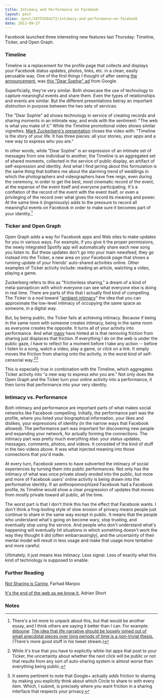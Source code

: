 ```yaml
---
title: Intimacy and Performance on Facebook
layout: post
alias: /post/10755504272/intimacy-and-performance-on-facebook
date: 2011-09-27
---
```


Facebook launched three interesting new features last Thursday:
Timeline, Ticker, and Open Graph.

### Timeline

Timeline is a replacement for the profile page that collects and
displays your Facebook status updates, photos, links, etc. in a clean,
easily perusable way. One of the first things I thought of after seeing
[the announcement](http://www.facebook.com/about/timeline), was [this
"Dear Sophie" ad](http://www.youtube.com/watch?v=GIHq8nry9hY) from
Google.

Superficially, they're very similar. Both showcase the use of technology
to capture meaningful events and share them. Even the types of
relationships and events are similar. But the different presentations
betray an important distinction in purpose between the two sets of
services.

The "Dear Sophie" ad shows technology in service of creating records and
sharing moments in an intimate way, and ends with the sentiment: "The
web is what you make of it." While the Timeline promotional video shows
similar vignettes, [Mark Zuckerberg's
presentation](http://www.youtube.com/watch?v=v67PFmVvqDs) closes the
video with: "Timeline is the story of your life. It has three pieces:
all your stories, your apps and a new way to express who you are."

In other words, while "Dear Sophie" is an expression of an intimate set
of messages from one individual to another, the Timeline is an
aggregated set of shared moments, collected in the service of public
display, an artifact of self-expression and identity. And what I find
jarring about this formulation is the same thing that bothers me about
the alarming trend of weddings in which the photographers and
videographers have free reign, even during the ceremony, in order to get
the best, most cinematic record of the event, at the expense of the
event itself and everyone participating. It's a conflation of the record
of the event with the event itself, or even a privileging of the record
over what gives the record its meaning and power. At the same time it
(ingeniously) adds to the pressure to record all meaningful events on
Facebook in order to make sure it becomes part of your
identity.[^1]

### Ticker and Open Graph

Open Graph adds a way for Facebook apps and Web sites to make updates
for you in various ways. For example, if you give it the proper
permissions, the newly integrated Spotify app will automatically share
each new song you listen to. But these updates don't go into your main
newsfeed, they go instead into the Ticker, a new area on your Facebook
page that shows a running update of your friends' auto-shared activities
online. Other examples of Ticker activity include: reading an article,
watching a video, playing a game.

Zuckerberg refers to this as "frictionless sharing," a dream of a kind
of meta-panopticon with which everyone can see what everyone else is
doing in real time. There are parts of this that I actually find kind of
compelling. The Ticker is a nod toward "[ambient
intimacy](http://www.disambiguity.com/ambient-intimacy/)" the idea that
you can approximate the low-level intimacy of occupying the same space
as someone, in a digital way.

But, by being public, the Ticker fails at achieving intimacy. Because if
being in the same room with someone creates intimacy, being in the same
room as everyone creates the opposite. It turns all of your activity
into performance. And what
[many](http://thisismynext.com/2011/09/25/facebook-frictionless-sharing-timeline-panopticon/)
have hinted at is that removing friction from sharing just displaces
that friction. If everything I do on the web is under the public gaze, I
have to reflect for a moment before I take any action -- before I listen
to a song, watch a video, play a game, or *click* on a link. It simply
moves the friction from sharing onto the activity, in the worst kind of
self-censorial way.[^2][^3]

This is especially true in combination with the Timeline, which
aggregates Ticker activity into "a new way to express who you are." Not
only does the Open Graph and the Ticker turn your online activity into a
performance, it then turns that performance into your very identity.

### Intimacy vs. Performance

Both intimacy and performance are important parts of what makes social
networks like Facebook compelling. Initially, the performance part was
the profile, where you listed your biographical information, your likes
and dislikes, your expressions of identity (in the narrow ways that
Facebook allowed). The performance part was important for discovering
new people and expanding your network, for actually forming the
connections. The intimacy part was pretty much everything else: your
status updates, messages, comments, photos, and videos. It consisted of
the kind of stuff in the two videos above. It was what injected meaning
into those connections that you'd made.

At every turn, Facebook seems to have subverted the intimacy of social
experiences by turning them into public performances. Not only has the
intimacy of what was once private slowly eroded into the public, but
more and more of Facebook users' online activity is being drawn into the
performative identity. If an anthropomorphized Facebook had a Facebook
profile, its Timeline would show a clear progression of updates that
moves from mostly private toward all public, all the time.

The worst part is that I don't think this has the effect that Facebook
wants. I don't think a frog-boiling style of slow erosion of privacy
means people just continue to share in the same way except in public. It
means that the people who understand what's going on become wary, stop
trusting, and eventually stop using the service. And people who don't
understand what's happening will eventually hit situations in which
something doesn't work the way they thought it did (often
embarrassingly), and the uncertainty of their mental model will result
in less usage and make that usage more tentative and more careful.

Ultimately, it just means less intimacy. Less signal. Less of exactly
what this kind of technology is supposed to enable.

### Further Reading

[Not Sharing is Caring](http://www.slate.com/id/2304425/), Farhad Manjoo

[It's the end of the web as we know
it](http://adrianshort.co.uk/2011/09/25/its-the-end-of-the-web-as-we-know-it/),
Adrian Short

### Notes

[^1]: There's a lot more to unpack about this, but that would be another
    essay, and I think others are saying it better than I can. For
    example: [@boone](https://twitter.com/#!/boone): [The idea that life
    narrative should be loosely joined out of small anecdotal pieces
    over long periods of time is a non-trivial
    thesis.](https://twitter.com/#!/boone/statuses/118794804510466048)
    (There's more good stuff in his tweet stream.)
    

[^2]: While it's true that you have to explicitly white-list apps that
    post to your Ticker, the uncertainty about whether the next click
    will be public or not that results from any sort of auto-sharing
    system is almost worse than everything being public.
    

[^3]: It seems pertinent to note that Google+ actually *adds* friction to
    sharing by making you explicitly think about which Circle to share
    to with every item. Which, I submit, is precisely where you want
    friction in a sharing interface that respects your privacy.
